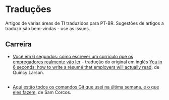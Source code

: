 # Traduções
Artigos de várias áreas de TI traduzidos para PT-BR. Sugestões de artigos a traduzir são bem-vindas - use as issues.

## Carreira
- [Você em 6 segundos: como escrever um currículo que os empregadores realmente vão ler](https://medium.com/@Son_of_a_Beast/voc%C3%AA-em-6-segundos-como-escrever-um-curr%C3%ADculo-que-os-empregadores-realmente-v%C3%A3o-ler-16370f146410#.fvhvzsa5f) - tradução do original em inglês [You in 6 seconds: how to write a résumé that employers will actually read](https://medium.freecodecamp.com/you-in-6-seconds-how-to-write-a-r%C3%A9sum%C3%A9-that-employers-will-actually-read-fd7757740802#.sqp6yqveb), de Quincy Larson.

##
- [Aqui estão todos os comandos Git que usei na última semana, e o que eles fazem](https://medium.com/@Son_of_a_Beast/aqui-est%C3%A3o-todos-os-comandos-git-que-usei-na-%C3%BAltima-semana-e-o-que-eles-fazem-67fc77600ed2#.ew4dsix5r), de Sam Corcos.
